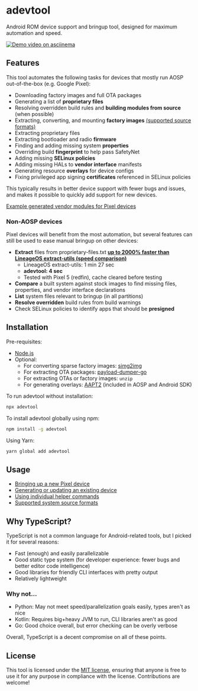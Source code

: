 # adevtool

Android ROM device support and bringup tool, designed for maximum automation and speed.

[![Demo video on asciinema](https://asciinema.org/a/kCWUN6XcyaDEU6bcoE65rVQrv.svg)](https://asciinema.org/a/kCWUN6XcyaDEU6bcoE65rVQrv)

## Features

This tool automates the following tasks for devices that mostly run AOSP out-of-the-box (e.g. Google Pixel):

- Downloading factory images and full OTA packages
- Generating a list of **proprietary files**
- Resolving overridden build rules and **building modules from source** (when possible)
- Extracting, converting, and mounting **factory images** [(supported source formats)](docs/system-source.md)
- Extracting proprietary files
- Extracting bootloader and radio **firmware**
- Finding and adding missing system **properties**
- Overriding build **fingerprint** to help pass SafetyNet
- Adding missing **SELinux policies**
- Adding missing HALs to **vendor interface** manifests
- Generating resource **overlays** for device configs
- Fixing privileged app signing **certificates** referenced in SELinux policies

This typically results in better device support with fewer bugs and issues, and makes it possible to quickly add support for new devices.

[Example generated vendor modules for Pixel devices](https://github.com/NeutronBlobs/android_vendor_google_devices)

### Non-AOSP devices

Pixel devices will benefit from the most automation, but several features can still be used to ease manual bringup on other devices:

- **Extract** files from proprietary-files.txt **[up to 2000% faster than LineageOS extract-utils (speed comparison)](https://asciinema.org/a/eUMNIrKtBrln1CwE1zCUnJO8w)**
  - LineageOS extract-utils: 1 min 27 sec
  - **adevtool: 4 sec**
  - Tested with Pixel 5 (redfin), cache cleared before testing
- **Compare** a built system against stock images to find missing files, properties, and vendor interface declarations
- **List** system files relevant to bringup (in all partitions)
- **Resolve overridden** build rules from build warnings
- Check SELinux policies to identify apps that should be **presigned**

## Installation

Pre-requisites:

- [Node.js](https://nodejs.org/)
- Optional:
  - For converting sparse factory images: [simg2img](https://github.com/anestisb/android-simg2img)
  - For extracting OTA packages: [payload-dumper-go](https://github.com/ssut/payload-dumper-go)
  - For extracting OTAs or factory images: `unzip`
  - For generating overlays: [AAPT2](https://developer.android.com/studio/command-line/aapt2) (included in AOSP and Android SDK)

To run adevtool without installation:

```bash
npx adevtool
```

To install adevtool globally using npm:

```bash
npm install -g adevtool
```

Using Yarn:

```bash
yarn global add adevtool
```

## Usage

- [Bringing up a new Pixel device](docs/pixel-bringup.md)
- [Generating or updating an existing device](docs/pixel-generate.md)
- [Using individual helper commands](docs/commands.md)
- [Supported system source formats](docs/system-source.md)

## Why TypeScript?

TypeScript is not a common language for Android-related tools, but I picked it for several reasons:

- Fast (enough) and easily parallelizable
- Good static type system (for developer experience: fewer bugs and better editor code intelligence)
- Good libraries for friendly CLI interfaces with pretty output
- Relatively lightweight

### Why not...

- Python: May not meet speed/parallelization goals easily, types aren't as nice
- Kotlin: Requires big+heavy JVM to run, CLI libraries aren't as good
- Go: Good choice overall, but error checking can be overly verbose

Overall, TypeScript is a decent compromise on all of these points.

## License

This tool is licensed under the [MIT license](LICENSE), ensuring that anyone is free to use it for any purpose in compliance with the license. Contributions are welcome!
